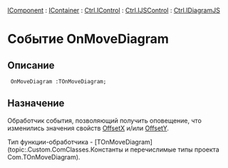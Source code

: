 ﻿---
Link: .Ctrl.IDiagramJS.@OnMoveDiagram
---

[IComponent](topic:Com.Custom.ComClasses.IComponent.Default) :
[IContainer](topic:Com.Custom.ComClasses.IContainer.Default) :
[Ctrl.IControl](topic:Com.Custom.ComClasses.Ctrl.IControl.Default) :
[Ctrl.IJSControl](topic:Com.Custom.ComClasses.Ctrl.IJSControl.Default) :
[Ctrl.IDiagramJS](Default)

# Событие OnMoveDiagram

## Описание

     OnMoveDiagram :TOnMoveDiagram;

## Назначение

Обработчик события, позволяющий получить оповещение, что изменились значения свойств [OffsetX](topic:.Custom.ComClasses.Ctrl.IDiagramJS.OffsetX) и/или [OffsetY](topic:.Custom.ComClasses.Ctrl.IDiagramJS.OffsetY).

Тип функции-обработчика - [TOnMoveDiagram](topic:.Custom.ComClasses.Константы и перечислимые типы проекта Com.TOnMoveDiagram).
